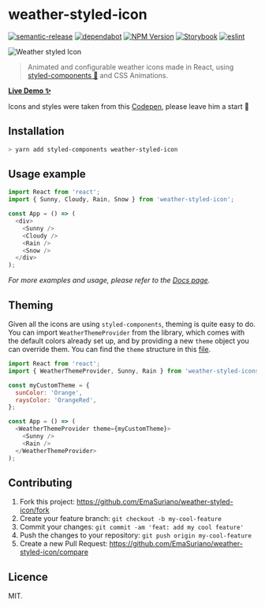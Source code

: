 # weather-styled-icon

[![semantic-release](https://img.shields.io/badge/%20%20%F0%9F%93%A6%F0%9F%9A%80-semantic--release-e10079.svg)](https://github.com/semantic-release/semantic-release)
[![dependabot](https://badgen.net/dependabot/EmaSuriano/weather-styled-icon/?icon=dependabot)](https://dependabot.com/)
[![NPM Version][npm-image]][npm-url]
[![Storybook][storybook-image]][demo-link]
[![eslint](https://img.shields.io/badge/eslint-enabled-green.svg)](https://eslint.org/)

![Weather styled Icon](https://user-images.githubusercontent.com/3399429/55830109-8f1a9880-5b10-11e9-8efb-9fad5d2a2a92.gif)

> Animated and configurable weather icons made in React, using [styled-components 💅](https://styled-components.com/) and CSS Animations.

**[Live Demo ✨][demo-link]**

Icons and styles were taken from this [Codepen](https://codepen.io/joshbader/pen/EjXgqr?q=weather&limit=all&type=type-pens), please leave him a start 🌟

## Installation

```bash
> yarn add styled-components weather-styled-icon
```

## Usage example

```javascript
import React from 'react';
import { Sunny, Cloudy, Rain, Snow } from 'weather-styled-icon';

const App = () => (
  <div>
    <Sunny />
    <Cloudy />
    <Rain />
    <Snow />
  </div>
);
```

_For more examples and usage, please refer to the [Docs page][demo-link]._

## Theming

Given all the icons are using `styled-components`, theming is quite easy to do. You can import `WeatherThemeProvider` from the library, which comes with the default colors already set up, and by providing a new `theme` object you can override them. You can find the `theme` structure in this [file](https://github.com/EmaSuriano/weather-styled-icon/blob/master/src/constants/defaultTheme.js).

```javascript
import React from 'react';
import { WeatherThemeProvider, Sunny, Rain } from 'weather-styled-icons';

const myCustomTheme = {
  sunColor: 'Orange',
  raysColor: 'OrangeRed',
};

const App = () => (
  <WeatherThemeProvider theme={myCustomTheme}>
    <Sunny />
    <Rain />
  </WeatherThemeProvider>
);
```

## Contributing

1. Fork this project: https://github.com/EmaSuriano/weather-styled-icon/fork
2. Create your feature branch: `git checkout -b my-cool-feature`
3. Commit your changes: `git commit -am 'feat: add my cool feature'`
4. Push the changes to your repository: `git push origin my-cool-feature`
5. Create a new Pull Request: https://github.com/EmaSuriano/weather-styled-icon/compare

## Licence

MIT.

<!-- Markdown link & img dfn's -->

[npm-image]: https://badge.fury.io/js/weather-styled-icon.svg
[npm-url]: https://www.npmjs.com/package/weather-styled-icon
[storybook-image]: https://img.shields.io/badge/%F0%9F%93%93-Storybook-ff69b4.svg
[demo-link]: https://weather-styled-icons.netlify.app/
